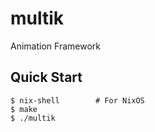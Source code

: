 # multik

Animation Framework

## Quick Start

```console
$ nix-shell        # For NixOS
$ make
$ ./multik
```
